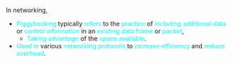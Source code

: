 In networking,
- <span style="color:#00ffff">Piggybacking</span> typically <span style="color:#00ffff">refers</span> to the <span style="color:#00ffff">practice</span> of <span style="color:#00ffff">including additional data</span> or <span style="color:#00ffff">control information</span> in an <span style="color:#00ffff">existing data frame</span> or <span style="color:#00ffff">packet</span>,
	- <span style="color:#00ffff">Taking advantage</span> of the <span style="color:#00ffff">space available</span>.
- <span style="color:#00ffff">Used in</span> various <span style="color:#00ffff">networking protocols</span> to <span style="color:#00ffff">increase efficiency</span> and <span style="color:#00ffff">reduce overhead</span>.
